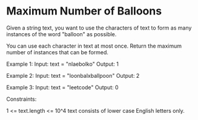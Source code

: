 # Maximum Number of Balloons

Given a string text, you want to use the characters of text to form as many instances of the word "balloon" as possible.

You can use each character in text at most once. Return the maximum number of instances that can be formed.

 

Example 1:
Input: text = "nlaebolko"
Output: 1


Example 2:
Input: text = "loonbalxballpoon"
Output: 2


Example 3:
Input: text = "leetcode"
Output: 0
 
 
Constraints:

1 <= text.length <= 10^4
text consists of lower case English letters only.